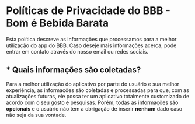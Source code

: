 # Políticas de Privacidade do BBB - Bom é Bebida Barata

Esta política descreve as informações que processamos para a melhor utilização do app do BBB. Caso deseje mais informações acerca, pode entrar em contato através do nosso email ou redes sociais.

## * **Quais informações são coletadas?**
Para a melhor utilização do aplicativo por parte do usuário e sua melhor experiência, as informações são coletadas e processadas para que, com as atualizações futuras, ele possa ter um aplicativo totalmente customizado de acordo com o seu gosto e pesquisas. Porém, todas as informações são **opcionais** e o usuário não tem a obrigação de inserir **nenhum** dado caso não seja da sua vontade.
